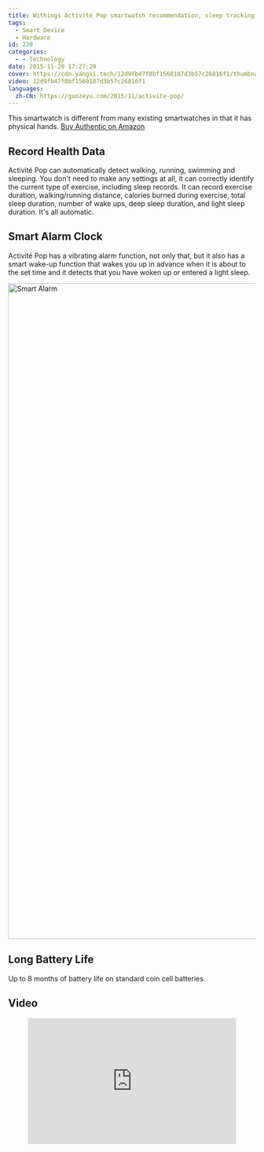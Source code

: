 ```yaml
---
title: Withings Activité Pop smartwatch recommendation, sleep tracking, exercise recording, smart alarm clock
tags:
  - Smart Device
  - Hardware
id: 220
categories:
  - - Technology
date: 2015-11-20 17:27:29
cover: https://cdn.yangxi.tech/12d9fb47f8bf1560187d3b57c26816f1/thumbnails/thumbnail.jpg?time=1m4s
video: 12d9fb47f8bf1560187d3b57c26816f1
languages:
  zh-CN: https://guozeyu.com/2015/11/activite-pop/
---
```


This smartwatch is different from many existing smartwatches in that it has physical hands. [Buy Authentic on Amazon](https://www.amazon.com/gp/product/B00S5I9H4O?tag=ze3kr-23)
<!-- more -->

## Record Health Data

Activité Pop can automatically detect walking, running, swimming and sleeping. You don't need to make any settings at all, it can correctly identify the current type of exercise, including sleep records. It can record exercise duration, walking/running distance, calories burned during exercise, total sleep duration, number of wake ups, deep sleep duration, and light sleep duration. It's all automatic.

## Smart Alarm Clock

Activité Pop has a vibrating alarm function, not only that, but it also has a smart wake-up function that wakes you up in advance when it is about to the set time and it detects that you have woken up or entered a light sleep.

<img src="https://cdn.yangxi.tech/6T-behmofKYLsxlrK0l_MQ/71adfbf0-e44a-4630-bac7-18bac0f61e01/extra" alt="Smart Alarm" width="750" height="1334"/>

## Long Battery Life

Up to 8 months of battery life on standard coin cell batteries.

## Video

<figure class="my-video">
  <div style="position: relative; padding-top: 56.25%;"><iframe src="https://cdn.yangxi.tech/iframe/12d9fb47f8bf1560187d3b57c26816f1?preload=metadata" style="border: none; position: absolute; top: 0; left: 0; height: 100%; width: 100%;" allow="accelerometer; gyroscope; autoplay; encrypted-media; picture-in-picture;" allowfullscreen="true"></iframe>< /div>
</figure>
